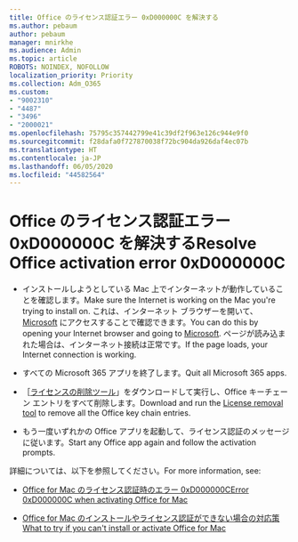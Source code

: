 ```yaml
---
title: Office のライセンス認証エラー 0xD000000C を解決する
ms.author: pebaum
author: pebaum
manager: mnirkhe
ms.audience: Admin
ms.topic: article
ROBOTS: NOINDEX, NOFOLLOW
localization_priority: Priority
ms.collection: Adm_O365
ms.custom:
- "9002310"
- "4487"
- "3496"
- "2000021"
ms.openlocfilehash: 75795c357442799e41c39df2f963e126c944e9f0
ms.sourcegitcommit: f28dafa0f727870038f72bc904da926daf4ec07b
ms.translationtype: HT
ms.contentlocale: ja-JP
ms.lasthandoff: 06/05/2020
ms.locfileid: "44582564"
---
```

# <a name="resolve-office-activation-error-0xd000000c"></a><span data-ttu-id="3cb9d-102">Office のライセンス認証エラー 0xD000000C を解決する</span><span class="sxs-lookup"><span data-stu-id="3cb9d-102">Resolve Office activation error 0xD000000C</span></span>

- <span data-ttu-id="3cb9d-103">インストールしようとしている Mac 上でインターネットが動作していることを確認します。</span><span class="sxs-lookup"><span data-stu-id="3cb9d-103">Make sure the Internet is working on the Mac you're trying to install on.</span></span> <span data-ttu-id="3cb9d-104">これは、インターネット ブラウザーを開いて、[Microsoft](https://www.microsoft.com) にアクセスすることで確認できます。</span><span class="sxs-lookup"><span data-stu-id="3cb9d-104">You can do this by opening your Internet browser and going to [Microsoft](https://www.microsoft.com).</span></span> <span data-ttu-id="3cb9d-105">ページが読み込まれた場合は、インターネット接続は正常です。</span><span class="sxs-lookup"><span data-stu-id="3cb9d-105">If the page loads, your Internet connection is working.</span></span>

- <span data-ttu-id="3cb9d-106">すべての Microsoft 365 アプリを終了します。</span><span class="sxs-lookup"><span data-stu-id="3cb9d-106">Quit all Microsoft 365 apps.</span></span>

- <span data-ttu-id="3cb9d-107">［[ライセンスの削除ツール](https://go.microsoft.com/fwlink/?linkid=849815)」をダウンロードして実行し、Office キーチェーン エントリをすべて削除します。</span><span class="sxs-lookup"><span data-stu-id="3cb9d-107">Download and run the [License removal tool](https://go.microsoft.com/fwlink/?linkid=849815) to remove all the Office key chain entries.</span></span>

- <span data-ttu-id="3cb9d-108">もう一度いずれかの Office アプリを起動して、ライセンス認証のメッセージに従います。</span><span class="sxs-lookup"><span data-stu-id="3cb9d-108">Start any Office app again and follow the activation prompts.</span></span>

<span data-ttu-id="3cb9d-109">詳細については、以下を参照してください。</span><span class="sxs-lookup"><span data-stu-id="3cb9d-109">For more information, see:</span></span>

- [<span data-ttu-id="3cb9d-110">Office for Mac のライセンス認証時のエラー 0xD000000C</span><span class="sxs-lookup"><span data-stu-id="3cb9d-110">Error 0xD000000C when activating Office for Mac</span></span>](https://support.office.com/article/error-0xd000000c-when-activating-office-for-mac-da865931-4658-4829-ba2d-8133390c6d25)

- [<span data-ttu-id="3cb9d-111">Office for Mac のインストールやライセンス認証ができない場合の対応策</span><span class="sxs-lookup"><span data-stu-id="3cb9d-111">What to try if you can't install or activate Office for Mac</span></span>](https://support.office.com/article/what-to-try-if-you-can-t-install-or-activate-office-for-mac-5efba2b4-b1e6-4e5f-bf3c-6ab945d03dea)
